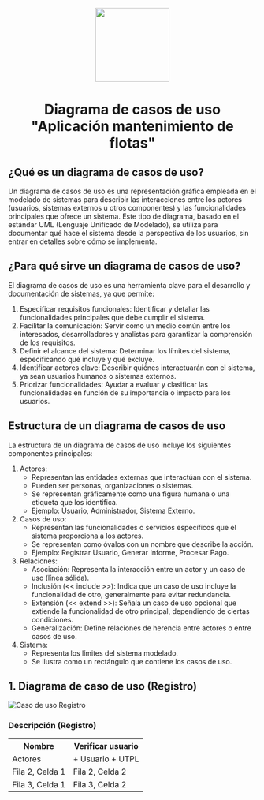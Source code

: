 <p align='center'>
  <img src='https://github.com/user-attachments/assets/899a06d7-01dd-4f33-b0cf-48b36b632b6f' height="150">
</p>

<h1 align='center'>
  Diagrama de casos de uso
  <br>
  "Aplicación mantenimiento de flotas"
</h1>

## ¿Qué es un diagrama de casos de uso?

Un diagrama de casos de uso es una representación gráfica empleada en el modelado de sistemas para describir las interacciones entre los actores (usuarios, sistemas externos u otros componentes) y las funcionalidades principales que ofrece un sistema. Este tipo de diagrama, basado en el estándar UML (Lenguaje Unificado de Modelado), se utiliza para documentar qué hace el sistema desde la perspectiva de los usuarios, sin entrar en detalles sobre cómo se implementa.

## ¿Para qué sirve un diagrama de casos de uso?

El diagrama de casos de uso es una herramienta clave para el desarrollo y documentación de sistemas, ya que permite:

1. Especificar requisitos funcionales: Identificar y detallar las funcionalidades principales que debe cumplir el sistema.
2. Facilitar la comunicación: Servir como un medio común entre los interesados, desarrolladores y analistas para garantizar la comprensión de los requisitos.
3. Definir el alcance del sistema: Determinar los límites del sistema, especificando qué incluye y qué excluye.
4. Identificar actores clave: Describir quiénes interactuarán con el sistema, ya sean usuarios humanos o sistemas externos.
5. Priorizar funcionalidades: Ayudar a evaluar y clasificar las funcionalidades en función de su importancia o impacto para los usuarios.

## Estructura de un diagrama de casos de uso

La estructura de un diagrama de casos de uso incluye los siguientes componentes principales: 
1. Actores:
   + Representan las entidades externas que interactúan con el sistema.
   + Pueden ser personas, organizaciones o sistemas.
   + Se representan gráficamente como una figura humana o una etiqueta que los identifica.
   + Ejemplo: Usuario, Administrador, Sistema Externo.
2. Casos de uso:
   + Representan las funcionalidades o servicios específicos que el sistema proporciona a los actores.
   + Se representan como óvalos con un nombre que describe la acción.
   + Ejemplo: Registrar Usuario, Generar Informe, Procesar Pago.
3. Relaciones:
   + Asociación: Representa la interacción entre un actor y un caso de uso (línea sólida).
   + Inclusión (<< include >>): Indica que un caso de uso incluye la funcionalidad de otro, generalmente para evitar redundancia.
   + Extensión (<< extend >>): Señala un caso de uso opcional que extiende la funcionalidad de otro principal, dependiendo de ciertas condiciones.
   + Generalización: Define relaciones de herencia entre actores o entre casos de uso.
4. Sistema:
   + Representa los límites del sistema modelado.
   + Se ilustra como un rectángulo que contiene los casos de uso.
## 1. Diagrama de caso de uso (Registro)

![Caso de uso Registro](https://github.com/user-attachments/assets/17f5063e-6ab4-41be-a86d-1f6c6b92257f)

### Descripción (Registro)

<table>
  <tr>
    <th>Nombre</th>
    <th>Verificar usuario</th>
  </tr>
  <tr>
    <td>Actores</td>
    <td>
      + Usuario
      + UTPL
    </td>
  </tr>
  <tr>
    <td>Fila 2, Celda 1</td>
    <td>Fila 2, Celda 2</td>
  </tr>
  <tr>
    <td>Fila 3, Celda 1</td>
    <td>Fila 3, Celda 2</td>
  </tr>
</table>

